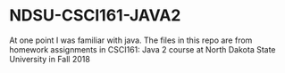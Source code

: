 # NDSU-CSCI161-JAVA2

At one point I was familiar with java. The files in this repo are from homework assignments in CSCI161: Java 2 course at North Dakota State University in Fall 2018
